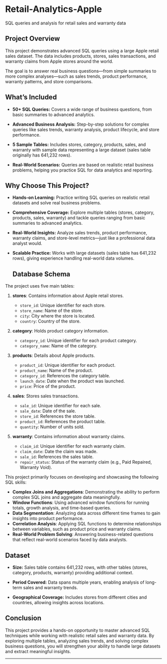 # Retail-Analytics-Apple
SQL queries and analysis for retail sales and warranty data

## Project Overview

This project demonstrates advanced SQL queries using a large Apple retail sales dataset. The data includes products, stores, sales transactions, and warranty claims from Apple stores around the world.

The goal is to answer real business questions—from simple summaries to more complex analyses—such as sales trends, product performance, warranty patterns, and store comparisons.

## What’s Included

- **50+ SQL Queries:** Covers a wide range of business questions, from basic summaries to advanced analytics.

- **Advanced Business Analysis:** Step-by-step solutions for complex queries like sales trends, warranty analysis, product lifecycle, and store performance.

- **5 Sample Tables:** Includes stores, category, products, sales, and warranty with sample data representing a large dataset (sales table originally has 641,232 rows).

- **Real-World Scenarios:** Queries are based on realistic retail business problems, helping you practice SQL for data analytics and reporting.

 ## Why Choose This Project?

- **Hands-on Learning:** Practice writing SQL queries on realistic retail datasets and solve real business problems.

- **Comprehensive Coverage:** Explore multiple tables (stores, category, products, sales, warranty) and tackle queries ranging from basic summaries to advanced analytics.

- **Real-World Insights:** Analyze sales trends, product performance, warranty claims, and store-level metrics—just like a professional data analyst would.

- **Scalable Practice:** Works with large datasets (sales table has 641,232 rows), giving experience handling real-world data volumes.

  ## Database Schema

The project uses five main tables:

1. **stores**: Contains information about Apple retail stores.
   - `store_id`: Unique identifier for each store.
   - `store_name`: Name of the store.
   - `city`: City where the store is located.
   - `country`: Country of the store.

2. **category**: Holds product category information.
   - `category_id`: Unique identifier for each product category.
   - `category_name`: Name of the category.

3. **products**: Details about Apple products.
   - `product_id`: Unique identifier for each product.
   - `product_name`: Name of the product.
   - `category_id`: References the category table.
   - `launch_date`: Date when the product was launched.
   - `price`: Price of the product.

4. **sales**: Stores sales transactions.
   - `sale_id`: Unique identifier for each sale.
   - `sale_date`: Date of the sale.
   - `store_id`: References the store table.
   - `product_id`: References the product table.
   - `quantity`: Number of units sold.

5. **warranty**: Contains information about warranty claims.
   - `claim_id`: Unique identifier for each warranty claim.
   - `claim_date`: Date the claim was made.
   - `sale_id`: References the sales table.
   - `repair_status`: Status of the warranty claim (e.g., Paid Repaired, Warranty Void).

This project primarily focuses on developing and showcasing the following SQL skills:

- **Complex Joins and Aggregations**: Demonstrating the ability to perform complex SQL joins and aggregate data meaningfully.
- **Window Functions**: Using advanced window functions for running totals, growth analysis, and time-based queries.
- **Data Segmentation**: Analyzing data across different time frames to gain insights into product performance.
- **Correlation Analysis**: Applying SQL functions to determine relationships between variables, such as product price and warranty claims.
- **Real-World Problem Solving**: Answering business-related questions that reflect real-world scenarios faced by data analysts.

## Dataset

- **Size:** Sales table contains 641,232 rows, with other tables (stores, category, products, warranty) providing additional context.

- **Period Covered:** Data spans multiple years, enabling analysis of long-term sales and warranty trends.

- **Geographical Coverage:** Includes stores from different cities and countries, allowing insights across locations.

## Conclusion

This project provides a hands-on opportunity to master advanced SQL techniques while working with realistic retail sales and warranty data. By exploring multiple tables, analyzing sales trends, and solving complex business questions, you will strengthen your ability to handle large datasets and extract meaningful insights.

---
